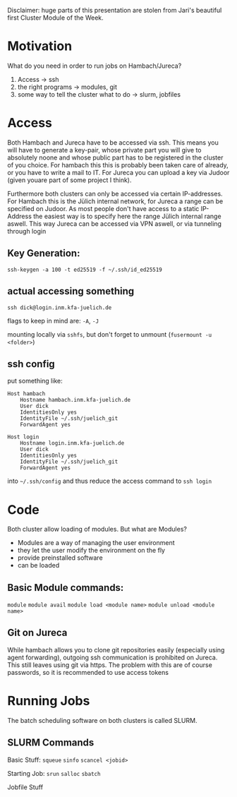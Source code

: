 Disclaimer: huge parts of this presentation are stolen from Jari's beautiful first Cluster Module of the Week.
# Motivation
What do you need in order to run jobs on Hambach/Jureca?
1. Access -> ssh
2. the right programs -> modules, git
3. some way to tell the cluster what to do -> slurm, jobfiles

# Access
Both Hambach and Jureca have to be accessed via ssh.
This means you will have to generate a key-pair, whose private part you will give to absolutely noone and whose public part has to be registered in the cluster of you choice.
For hambach this this is probably been taken care of already, or you have to write a mail to IT.
For Jureca you can upload a key via Judoor (given youare part of some project I think).

Furthermore both clusters can only be accessed via certain IP-addresses.
For Hambach this is the Jülich internal network, for Jureca a range can be specified on Judoor.
As most people don't have access to a static IP-Address the easiest way is to specify here the range Jülich internal range aswell.
This way Jureca can be accessed via VPN aswell, or via tunneling through login

## Key Generation:

`ssh-keygen -a 100 -t ed25519 -f ~/.ssh/id_ed25519`


## actual accessing something

`ssh dick@login.inm.kfa-juelich.de`

flags to keep in mind are:
`-A`, `-J`

mounting locally via `sshfs`, but don't forget to unmount (`fusermount -u <folder>`)

## ssh config
put something like:
```
Host hambach
    Hostname hambach.inm.kfa-juelich.de
    User dick
    IdentitiesOnly yes
    IdentityFile ~/.ssh/juelich_git
    ForwardAgent yes

Host login
    Hostname login.inm.kfa-juelich.de
    User dick
    IdentitiesOnly yes
    IdentityFile ~/.ssh/juelich_git
    ForwardAgent yes
```
into `~/.ssh/config` and thus reduce the access command to `ssh login`

# Code

Both cluster allow loading of modules.
But what are Modules?

- Modules are a way of managing the user environment
- they let the user modify the environment on the fly
- provide preinstalled software
- can be loaded

## Basic Module commands:
`module`
`module avail`
`module load <module name>`
`module unload <module name>`

## Git on Jureca
While hambach allows you to clone git repositories easily (especially using agent forwarding), outgoing ssh communication is prohibited on Jureca.
This still leaves using git via https.
The problem with this are of course passwords, so it is recommended to use access tokens

# Running Jobs
The batch scheduling software on both clusters is called SLURM.

## SLURM Commands
Basic Stuff:
`squeue`
`sinfo`
`scancel <jobid>`

Starting Job:
`srun`
`salloc`
`sbatch`

Jobfile Stuff

